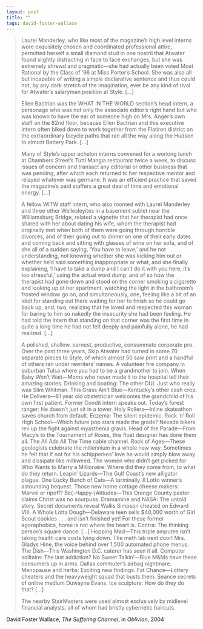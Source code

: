 ```yaml
---
layout: post
title: ""
tags: david-foster-wallace
--- 
```


> Laurel Manderley, who like most of the magazine’s high level interns wore exquisitely chosen and coordinated professional attire, permitted herself a small diamond stud in one nostril that Atwater found slightly distracting in face to face exchanges, but she was extremely shrewd and pragmatic—she had actually been voted Most Rational by the Class of ’96 at Miss Porter’s School. She was also all but incapable of writing a simple declarative sentence and thus could not, by any dark stretch of the imagination, ever be any kind of rival for Atwater’s salaryman position at Style. [...]
> 
> Ellen Bactrian was the WHAT IN THE WORLD section’s head intern, a personage who was not only the associate editor’s right hand but who was known to have the ear of someone high on Mrs. Anger’s own staff on the 82nd floor, because Ellen Bactrian and this executive intern often biked down to work together from the Flatiron district on the extraordinary bicycle paths that ran all the way along the Hudson to almost Battery Park. [...]
> 
> Many of Style’s upper echelon interns convened for a working lunch at Chambers Street’s Tutti Mangia restaurant twice a week, to discuss issues of concern and transact any editorial or other business that was pending, after which each returned to her respective mentor and relayed whatever was germane. It was an efficient practice that saved the magazine’s paid staffers a great deal of time and emotional energy. [...]
> 
> A fellow WITW staff intern, who also roomed with Laurel Manderley and three other Wellesleyites in a basement sublet near the Williamsburg Bridge, related a vignette that her therapist had once shared with her about dating his wife, whom the therapist had originally met when both of them were going through horrible divorces, and of their going out to dinner on one of their early dates and coming back and sitting with glasses of wine on her sofa, and of she all of a sudden saying, ‘You have to leave,’ and he not understanding, not knowing whether she was kicking him out or whether he’d said something inappropriate or what, and she finally explaining, ‘I have to take a dump and I can’t do it with you here, it’s too stressful,’ using the actual word dump, and of so how the therapist had gone down and stood on the corner smoking a cigarette and looking up at her apartment, watching the light in the bathroom’s frosted window go on, and simultaneously, one, feeling like a bit of an idiot for standing out there waiting for her to finish so he could go back up, and, two, realizing that he loved and respected this woman for baring to him so nakedly the insecurity she had been feeling. He had told the intern that standing on that corner was the first time in quite a long time he had not felt deeply and painfully alone, he had realized. [...]
> 
> 
> A polished, shallow, earnest, productive, consummate corporate pro. Over the past three years, Skip Atwater had turned in some 70 separate pieces to Style, of which almost 50 saw print and a handful of others ran under rewriters’ names. A volunteer fire company in suburban Tulsa where you had to be a grandmother to join. When Baby Won’t Wait—Moms who never made it to the hospital tell their amazing stories. Drinking and boating: The other DUI. Just who really was Slim Whitman. This Grass Ain’t Blue—Kentucky’s other cash crop. He Delivers—81 year old obstetrician welcomes the grandchild of his own first patient. Former Condit intern speaks out. Today’s forest ranger: He doesn’t just sit in a tower. Holy Rollers—Inline skateathon saves church from default. Eczema: The silent epidemic. Rock ’n’ Roll High School—Which future pop stars made the grade? Nevada bikers rev up the fight against myasthenia gravis. Head of the Parade—From Macy’s to the Tournament of Roses, this float designer has done them all. The All Ads All The Time cable channel. Rock of Ages—These geologists celebrate the millennium in a whole new way. Sometimes he felt that if not for his schipperkes’ love he would simply blow away and dissipate like milkweed. The women who didn’t get picked for Who Wants to Marry a Millionaire: Where did they come from, to what do they return. Leapin’ Lizards—The Gulf Coast’s new alligator plague. One Lucky Bunch of Cats—A terminally ill Lotto winner’s astounding bequest. Those new home cottage cheese makers: Marvel or ripoff? Be(-Happy-)Atitudes—This Orange County pastor claims Christ was no sourpuss. Dramamine and NASA: The untold story. Secret documents reveal Wallis Simpson cheated on Edward VIII. A Whole Lotta Dough—Delaware teen sells $40,000 worth of Girl Scout cookies . . . and isn’t finished yet! For these former agoraphobics, home is not where the heart is. Contra: The thinking person’s square dance. [...] Hopping Mad—This triple amputee isn’t taking health care costs lying down. The meth lab next door! Mrs. Gladys Hine, the voice behind over 1,500 automated phone menus. The Dish—This Washington D.C. caterer has seen it all. Computer solitaire: The last addiction? No Sweet Talkin’—Blue M&Ms have these consumers up in arms. Dallas commuter’s airbag nightmare. Menopause and herbs: Exciting new findings. Fat Chance—Lottery cheaters and the heavyweight squad that busts them. Seance secrets of online medium Duwayne Evans. Ice sculpture: How do they do that? [...]
> 
> The nearby StairMasters were used almost exclusively by midlevel financial analysts, all of whom had bristly cybernetic haircuts.

David Foster Wallace, _The Suffering Channel_, in _Oblivion_, 2004